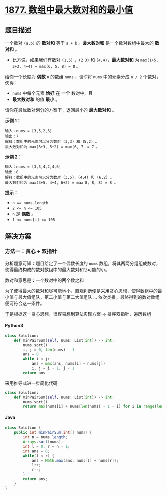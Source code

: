 # [1877. 数组中最大数对和的最小值](https://leetcode.cn/problems/minimize-maximum-pair-sum-in-array/)

## 题目描述

一个数对 `(a,b)` 的 **数对和** 等于 `a + b` 。**最大数对和** 是一个数对数组中最大的 **数对和** 。

- 比方说，如果我们有数对 `(1,5)` ，`(2,3)` 和 `(4,4)`，**最大数对和** 为 `max(1+5, 2+3, 4+4) = max(6, 5, 8) = 8` 。

给你一个长度为 **偶数** `n` 的数组 `nums` ，请你将 `nums` 中的元素分成 `n / 2` 个数对，使得：

- `nums` 中每个元素 **恰好** 在 **一个** 数对中，且
- **最大数对和** 的值 **最小** 。

请你在最优数对划分的方案下，返回最小的 **最大数对和** 。

**示例 1：**

```
输入：nums = [3,5,2,3]
输出：7
解释：数组中的元素可以分为数对 (3,3) 和 (5,2) 。
最大数对和为 max(3+3, 5+2) = max(6, 7) = 7 。
```

**示例 2：**

```
输入：nums = [3,5,4,2,4,6]
输出：8
解释：数组中的元素可以分为数对 (3,5)，(4,4) 和 (6,2) 。
最大数对和为 max(3+5, 4+4, 6+2) = max(8, 8, 8) = 8 。
```

**提示：**

- `n == nums.length`
- `2 <= n <= 105`
- `n` 是 **偶数** 。
- `1 <= nums[i] <= 105`

## 解决方案

### 方法一：贪心 + 双指针

分析题意可知：题目给定了一个偶数长度的 `nums` 数组，将其两两分组组成数对，使得最终构成的数对数组中的最大数对和尽可能的小。

数对和意思是：一个数对中的两个数之和

为了使得最大的数对和尽可能地小，直观判断便是采用贪心思想，使得数组中的最小值与最大值组队，第二小值与第二大值组队 ... 依次类推。最终得到的数对数组便可符合这一条件。

于是根据这一贪心思想，很容易想到算法实现方案 -> 排序双指针，遍历数组

#### Python3

```python
class Solution:
    def minPairSum(self, nums: List[int]) -> int:
        nums.sort()
        i, j = 0, len(nums) - 1
        ans = 0
        while i < j:
            ans = max(ans, nums[i] + nums[j])
            i, j = i + 1, j - 1
        return ans
```

采用推导式进一步简化代码

```python
class Solution:
    def minPairSum(self, nums: List[int]) -> int:
        nums.sort()
        return max(nums[i] + nums[len(nums) - 1 - i] for i in range(len(nums)) if i < len(nums) // 2)
```

#### Java

```java
class Solution {
    public int minPairSum(int[] nums) {
        int n = nums.length;
        Arrays.sort(nums);
        int l = 0, r = n - 1;
        int ans = 0;
        while(l < r) {
            ans = Math.max(ans, nums[l] + nums[r]);
            l++;
            r--;
        }
        return ans;
    }
}
```
